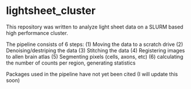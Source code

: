 # lightsheet_cluster
This repository was written to analyze light sheet data on a SLURM based high performance cluster. 

The pipeline consists of 6 steps: 
(1) Moving the data to a scratch drive
(2) Denoising/destriping the data
(3) Stitching the data
(4) Registering images to allen brain atlas
(5) Segmenting pixels (cells, axons, etc)
(6) calculating the number of counts per region, generating statistics

Packages used in the pipeline have not yet been cited (I will update this soon)
